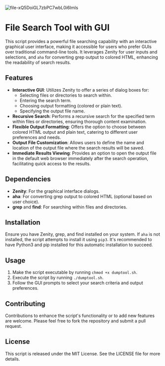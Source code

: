 ![file-xQ5DoiGL7zbPC7wbL0i6Imls](https://github.com/shadowdevnotreal/dump-tool/assets/43219706/261f0dad-5262-4d71-a51c-3a28fb02424c)



# File Search Tool with GUI

This script provides a powerful file searching capability with an interactive graphical user interface, making it accessible for users who prefer GUIs over traditional command-line tools. It leverages Zenity for user inputs and selections, and `aha` for converting grep output to colored HTML, enhancing the readability of search results.

## Features

- **Interactive GUI**: Utilizes Zenity to offer a series of dialog boxes for:
  - Selecting files or directories to search within.
  - Entering the search term.
  - Choosing output formatting (colored or plain text).
  - Specifying the output file name.
- **Recursive Search**: Performs a recursive search for the specified term within files or directories, ensuring thorough content examination.
- **Flexible Output Formatting**: Offers the option to choose between colored HTML output and plain text, catering to different user preferences and needs.
- **Output File Customization**: Allows users to define the name and location of the output file where the search results will be saved.
- **Immediate Results Viewing**: Provides an option to open the output file in the default web browser immediately after the search operation, facilitating quick access to the results.

## Dependencies

- **Zenity**: For the graphical interface dialogs.
- **aha**: For converting grep output to colored HTML (optional based on user choice).
- **grep** and **find**: For searching within files and directories.

## Installation

Ensure you have Zenity, grep, and find installed on your system. If `aha` is not installed, the script attempts to install it using `pip3`. It's recommended to have Python3 and pip installed for this automatic installation to succeed.

## Usage

1. Make the script executable by running `chmod +x dumptool.sh`.
2. Execute the script by running `./dumptool.sh`.
3. Follow the GUI prompts to select your search criteria and output preferences.

## Contributing

Contributions to enhance the script's functionality or to add new features are welcome. Please feel free to fork the repository and submit a pull request.

## License

This script is released under the MIT License. See the LICENSE file for more details.
